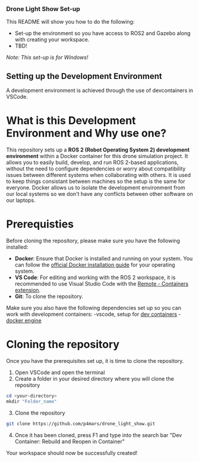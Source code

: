 ### Drone Light Show Set-up
This README will show you how to do the following:
- Set-up the environment so you have access to ROS2 and Gazebo along with creating your workspace. 
- TBD!

*Note: This set-up is for Windows!*
  
## Setting up the Development Environment 
A development environment is achieved through the use of devcontainers in VSCode. 

# What is this Development Environment and Why use one?

This repository sets up a **ROS 2 (Robot Operating System 2) development environment** within a Docker container for this drone simulation project. It allows you to easily build, develop, and run ROS 2-based applications, without the need to configure dependencies or worry about compatibility issues between different systems when collaborating with others. It is used to keep things consistant between machines so the setup is the same for everyone. Docker allows us to isolate the development environment from our local systems so we don't have any conflicts between other software on our laptops. 

# Prerequisties
Before cloning the repository, please make sure you have the following installed: 
- **Docker**: Ensure that Docker is installed and running on your system. You can follow the [official Docker installation guide](https://docs.docker.com/get-docker/) for your operating system.
- **VS Code**: For editing and working with the ROS 2 workspace, it is recommended to use Visual Studio Code with the [Remote - Containers extension](https://marketplace.visualstudio.com/items?itemName=ms-vscode-remote.remote-containers).
- **Git**: To clone the repository.

Make sure you also have the following dependencies set up so you can work with development containers:
-vscode, setup for [dev containers](https://code.visualstudio.com/docs/devcontainers/containers)
-[docker engine](https://docs.docker.com/engine/install/ubuntu/)

# Cloning the repository 

Once you have the prerequisites set up, it is time to clone the repository. 

1. Open VSCode and open the terminal 
2. Create a folder in your desired directory where you will clone the repository

```powershell
cd <your-directory>
mkdir "Folder_name"
```
3. Clone the repository 
```bash
git clone https://github.com/p4mars/drone_light_show.git
```
4. Once it has been cloned, press F1 and type into the search bar "Dev Container: Rebuild and Reopen in Container"

Your workspace should now be successfully created!






